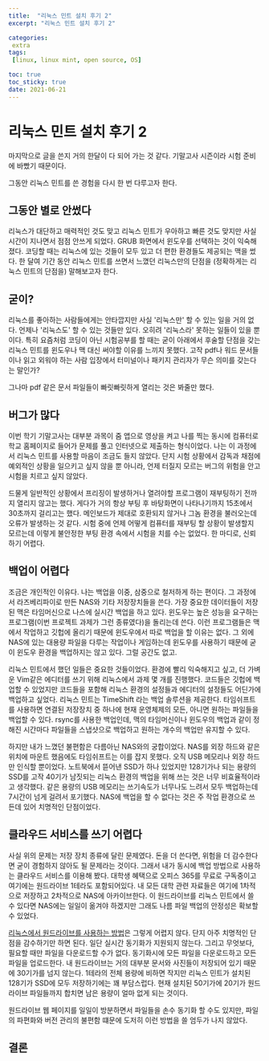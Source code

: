 ```yaml
---
title:  "리눅스 민트 설치 후기 2"
excerpt: "리눅스 민트 설치 후기 2"

categories:
 extra
tags:
 [linux, linux mint, open source, OS]

toc: true
toc_sticky: true
date: 2021-06-21
---
```


# 리눅스 민트 설치 후기 2

마지막으로 글을 쓴지 거의 한달이 다 되어 가는 것 같다. 기말고사 시즌이라 시험 준비에 바빴기 때문이다. 

그동안 리눅스 민트를 쓴 경험을 다시 한 번 다루고자 한다. 

## 그동안 별로 안썼다

리눅스가 대단하고 매력적인 것도 맞고 리눅스 민트가 우아하고 빠른 것도 맞지만 사실 시간이 지나면서 점점 안쓰게 되었다. GRUB 화면에서 윈도우를 선택하는 것이 익숙해졌다. 코딩할 때는 리눅스에 있는 것들이 모두 있고 더 편한 환경들도 제공되는 맥을 썼다. 한 달여 기간 동안 리눅스 민트를 쓰면서 느꼈던 리눅스만의 단점을 (정확하게는 리눅스 민트의 단점을) 말해보고자 한다.

## 굳이?

리눅스를 좋아하는 사람들에게는 안타깝지만 사실 '리눅스만' 할 수 있는 일을 거의 없다. 언제나 '리눅스도' 할 수 있는 것들만 있다. 오히려 '리눅스라' 못하는 일들이 있을 뿐이다. 특히 요즘처럼 코딩이 아닌 시험공부를 할 때는 굳이 아래에서 후술할 단점을 갖는 리눅스 민트를 윈도우나 맥 대신 써야할 이유를 느끼지 못했다. 고작 pdf나 워드 문서들이나 읽고 외워야 하는 사람 입장에서 터미널이나 패키지 관리자가 무슨 의미를 갖는다는 말인가? 

그나마 pdf 같은 문서 파일들이 빠릿빠릿하게 열리는 것은 봐줄만 했다. 

## 버그가 많다

이번 학기 기말고사는 대부분 과목이 줌 앱으로 영상을 켜고 나를 찍는 동시에 컴퓨터로 학교 홈페이지로 들어가 문제를 풀고 인터넷으로 제출하는 형식이었다. 나는 이 과정에서 리눅스 민트를 사용할 마음이 조금도 들지 않았다. 단지 시험 상황에서 감독과 채점에 예외적인 상황을 일으키고 싶지 않을 뿐 아니라, 언제 터질지 모르는 버그의 위험을 안고 시험을 치르고 싶지 않았다. 

드물게 일반적인 상황에서 프리징이 발생하거나 열려야할 프로그램이 재부팅하기 전까지 열리지 않고는 했다. 게다가 거의 항상 부팅 후 바탕화면이 나타나기까지 15초에서 30초까지 걸리고는 했다. 메인보드가 제대로 호환되지 않거나 그놈 환경을 불러오는데 오류가 발생하는 것 같다. 시험 중에 언제 어떻게 컴퓨터를 재부팅 할 상황이 발생할지 모르는데 이렇게 불안정한 부팅 환경 속에서 시험을 치를 수는 없었다. 한 마디로, 신뢰하기 어렵다. 

## 백업이 어렵다

조금은 개인적인 이유다. 나는 백업을 이중, 삼중으로 철저하게 하는 편이다. 그 과정에서 라즈베리파이로 만든 NAS와 기타 저장장치들을 쓴다. 가장 중요한 데이터들이 저장된 맥은 타임머신으로 나스에 실시간 백업을 하고 있다. 윈도우는 높은 성능을 요구하는 프로그램(이번 프로젝트 과제가 그런 종류였다)을 돌리는데 쓴다. 이런 프로그램들은 맥에서 작업하고 깃헙에 올리기 때문에 윈도우에서 따로 백업을 할 이유는 없다. 그 외에 NAS에 있는 대용량 파일을 다루는 작업이나 게임하는데 윈도우를 사용하기 때문에 굳이 윈도우 환경을 백업하지는 않고 있다. 그럴 공간도 없고. 

리눅스 민트에서 했던 일들은 중요한 것들이었다. 환경에 빨리 익숙해지고 싶고, 더 가벼운 Vim같은 에디터를 쓰기 위해 리눅스에서 과제 몇 개를 진행했다. 코드들은 깃헙에 백업할 수 있었지만 코드들을 포함해 리눅스 환경의 설정들과 에디터의 설정들도 어딘가에 백업하고 싶었다. 리눅스 민트는 TimeShift 라는 백업 솔루션을 제공한다. 타임쉬프트를 사용하면 연결된 저장장치 중 하나에 현재 운영체제의 모든, 아니면 원하는 파일들을 백업할 수 있다. rsync를 사용한 백업인데, 맥의 타임머신이나 윈도우의 백업과 같이 정해진 시간마다 파일들을 스냅샷으로 백업하고 원하는 개수의 백업만 유지할 수 있다. 

하지만 내가 느꼈던 불편함은 다름아닌 NAS와의 궁합이었다. NAS를 외장 하드와 같은 위치에 마운트 했음에도 타임쉬프트는 이를 잡지 못했다. 오직 USB 메모리나 외장 하드만 인식할 뿐이었다. 노트북에서 뜯어낸 SSD가 하나 있었지만 128기가나 되는 용량의 SSD를 고작 40기가 남짓되는 리눅스 환경의 백업을 위해 쓰는 것은 너무 비효율적이라고 생각했다. 같은 용량의 USB 메모리는 쓰기속도가 너무나도 느려서 모두 백업하는데 7시간이 넘게 걸려서 포기했다. NAS에 백업을 할 수 없다는 것은 주 작업 환경으로 쓰든데 있어 치명적인 단점이었다. 

## 클라우드 서비스를 쓰기 어렵다

사실 위의 문제는 저장 장치 종류에 달린 문제였다. 돈을 더 쓴다면, 위험을 더 감수한다면 굳이 경험하지 않아도 될 문제라는 것이다. 그래서 내가 동시에 백업 방법으로 사용하는 클라우드 서비스를 이용해 봤다. 대학생 혜택으로 오피스 365를 무료로 구독중이고 여기에는 원드라이브 1테라도 포함되어있다. 내 모든 대학 관련 자료들은 여기에 1차적으로 저장하고 2차적으로 NAS에 아카이브한다. 이 원드라이브를 리눅스 민트에서 쓸 수 있다면 NAS에는 일일이 옮겨야 하겠지만 그래도 나름 파일 백업의 안정성은 확보할 수 있었다. 

[리눅스에서 원드라이브를 사용하는 방법](https://github.com/abraunegg/onedrive)은 그렇게 어렵지 않다. 단지 아주 치명적인 단점을 감수하기만 하면 된다. 일단 실시간 동기화가 지원되지 않는다. 그리고 무엇보다, 필요할 때만 파일을 다운로드할 수가 없다. 동기화시에 모든 파일을 다운로드하고 모든 파일을 업로드한다. 내 원드라이브는 거의 대부분 문서와 사진들이 저장되어 있기 때문에 30기가를 넘지 않는다. 1테라의 전체 용량에 비하면 작지만 리눅스 민트가 설치된 128기가 SSD에 모두 저장하기에는 꽤 부담스럽다. 현재 설치된 50기가에 20기가 원드라이브 파일들까지 합치면 남은 용량이 얼마 없게 되는 것이다. 

원드라이브 웹 페이지를 일일이 방분하면서 파일들을 손수 동기화 할 수도 있지만, 파일의 파편화와 버전 관리의 불편함 떄문에 도저히 이런 방법을 쓸 엄두가 나지 않았다. 

## 결론 


